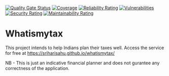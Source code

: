 [![Quality Gate Status](https://sonarcloud.io/api/project_badges/measure?project=sriharisahu_whatismytax&metric=alert_status)](https://sonarcloud.io/summary/new_code?id=sriharisahu_whatismytax)
[![Coverage](https://sonarcloud.io/api/project_badges/measure?project=sriharisahu_whatismytax&metric=coverage)](https://sonarcloud.io/summary/new_code?id=sriharisahu_whatismytax)
[![Reliability Rating](https://sonarcloud.io/api/project_badges/measure?project=sriharisahu_whatismytax&metric=reliability_rating)](https://sonarcloud.io/summary/new_code?id=sriharisahu_whatismytax)
[![Vulnerabilities](https://sonarcloud.io/api/project_badges/measure?project=sriharisahu_whatismytax&metric=vulnerabilities)](https://sonarcloud.io/summary/new_code?id=sriharisahu_whatismytax)
[![Security Rating](https://sonarcloud.io/api/project_badges/measure?project=sriharisahu_whatismytax&metric=security_rating)](https://sonarcloud.io/summary/new_code?id=sriharisahu_whatismytax)
[![Maintainability Rating](https://sonarcloud.io/api/project_badges/measure?project=sriharisahu_whatismytax&metric=sqale_rating)](https://sonarcloud.io/summary/new_code?id=sriharisahu_whatismytax)
# Whatismytax

This project intends to help Indians plan their taxes well.
Access the service for free at https://sriharisahu.github.io/whatismytax/

NB - This is just an indicative financial planner and does not gurantee any correctness of the application.